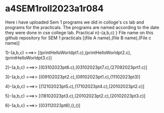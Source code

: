 # a4SEM1roll2023a1r084
Here i have uploaded Sem 1 programs  we did in colloge's cs lab and programs for the practicals. The programs are named according to the date they were done in cse college lab.
Practical n}-(a,b,c) } File name on this github repository for SEM 1 practicals [(file A name),(file B name),(File c name)]

1}-(a,b,c) ===>> [(printHelloWorldpt1.c),(printHelloWorldpt2.c),(printHelloWorldpt3.c)]

2}-(a,b,c) ===>> [(03102023pt6.c),(03102023pt7.c),(27092023prt1.c)]

3}-(a,b,c) ===>> [(09102023pt2.c),(09102023pt1.c),(11102023pt3)]

4}-(a,b,c) ===>> [(12102023pt5.c),(17102023pt4.c),(20102023pt2.c)]

5}-(a,b,c) ===>> [(18102023pt3.c),(20102023pt2.c),(20102023pt3.c)]

6}-(a,b,c) ===>> [(03112023pt6),(),()]
